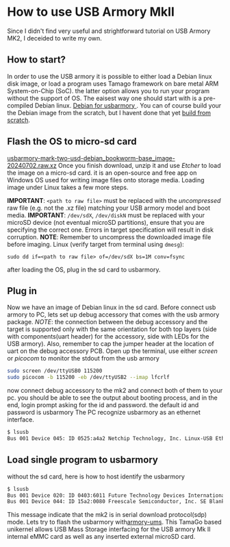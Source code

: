 
# How to use USB Armory MkII
Since I didn't find very useful and strightforward tutorial on USB Armory MK2, I deceided to write my own.

## How to start?
In order to use the USB armory it is possible to either load a Debian linux disk image, or load a program uses Tamago framework on bare metal ARM System-on-Chip (SoC). the latter option allows you to run your program without the support of OS. The eaisest way one should start with is a pre-compiled Debian linux. [Debian for usbarmory ](https://github.com/usbarmory/usbarmory-debian-base_image/releases). You can of course build your the Debian image from  the scratch, but I havent done that yet [build from scratch](https://github.com/usbarmory/usbarmory-debian-base_image).

## Flash the OS to micro-sd card
[usbarmory-mark-two-usd-debian_bookworm-base_image-20240702.raw.xz](https://github.com/usbarmory/usbarmory-debian-base_image/releases/download/20240702/usbarmory-mark-two-usd-debian_bookworm-base_image-20240702.raw.xz) Once you finish download, unzip it and use _Etcher_ to load the image on a micro-sd card. it is an open-source and free app on Windows OS used for writing image files onto storage media. Loading image under Linux takes a few more steps. 

**IMPORTANT**:  `<path to raw file>`  must be replaced with the  _uncompressed_  raw file (e.g. not the .xz file) matching your USB armory model and boot media.
**IMPORTANT**:  `/dev/sdX`,  `/dev/diskN`  must be replaced with your microSD device (not eventual microSD partitions), ensure that you are specifying the correct one. Errors in target specification will result in disk corruption.
**NOTE**: Remember to uncompress the downloaded image file before imaging.
Linux (verify target from terminal using  `dmesg`):

```
sudo dd if=<path to raw file> of=/dev/sdX bs=1M conv=fsync
```
after loading the OS, plug in the sd card to usbarmory.

## Plug in
Now we have an image of Debian linux in the sd card. Before connect usb armory to PC, lets set up debug accessory that comes with the usb armory package. _NOTE_: the connection between the debug accessory and the target is supported only with the same orientation for both top layers (side with components(uart header) for the accessory, side with LEDs for the USB armory). Also, remember to cap the jumper header at the location of uart on the debug accessory PCB. Open up the terminal, use either _screen_ or _picocom_ to monitor the stdout from the usb armory 
```bash
sudo screen /dev/ttyUSB0 115200
sudo picocom -b 115200 -eb /dev/ttyUSB2 --imap lfcrlf
```
now connect debug accessory to the mk2 and connect both of them to your pc. you should be able to see the output about booting process, and in the end, login prompt asking for the id and password. the default id and password is usbarmory
The PC recognize usbarmory as an ethernet interface.
```bash
$ lsusb
Bus 001 Device 045: ID 0525:a4a2 Netchip Technology, Inc. Linux-USB Ethernet/RNDIS Gadget
```




## Load single program to usbarmory
without the sd card, here is how to host identify the usbarmory
```bash
$ lsusb
Bus 001 Device 020: ID 0403:6011 Future Technology Devices International, Ltd FT4232H Quad HS USB-UART/FIFO IC
Bus 001 Device 044: ID 15a2:0080 Freescale Semiconductor, Inc. SE Blank 6ULL
```
This message indicate that the mk2 is in serial download protocol(sdp) mode. Lets try to flash the usbarmory with[armory-ums](https://github.com/usbarmory/armory-ums/tree/master). This TamaGo based unikernel allows USB Mass Storage interfacing for the USB armory Mk II internal eMMC card as well as any inserted external microSD card.
